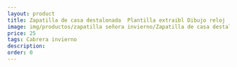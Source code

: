 ```yaml
---
layout: product
title: Zapatilla de casa destalonada  Plantilla extraibl Dibujo reloj
image: img/productos/zapatilla señora invierno/Zapatilla de casa destalonada  Plantilla extraibl Dibujo reloj=25=Cabrera invierno.webp
price: 25
tags: Cabrera invierno
description: 
order: 0
---
```

